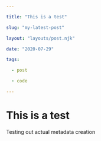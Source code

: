 ---
title: "This is a test"
slug: "my-latest-post"
layout: "layouts/post.njk"
date: "2020-07-29"
tags:
  - post
  - code
---

# This is a test

Testing out actual metadata creation